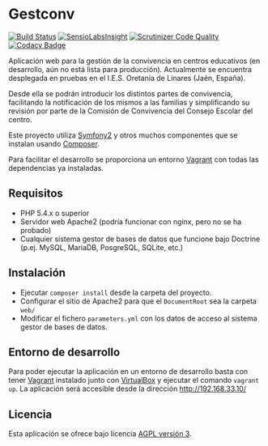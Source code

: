 # Gestconv
[![Build Status](https://travis-ci.org/iesoretania/gestconv.png?branch=master)](https://travis-ci.org/iesoretania/gestconv) [![SensioLabsInsight](https://insight.sensiolabs.com/projects/4ed2d6a5-0669-46f0-aa87-b33d9c113bcd/mini.png)](https://insight.sensiolabs.com/projects/4ed2d6a5-0669-46f0-aa87-b33d9c113bcd) [![Scrutinizer Code Quality](https://scrutinizer-ci.com/g/iesoretania/gestconv/badges/quality-score.png?b=master)](https://scrutinizer-ci.com/g/iesoretania/gestconv/?branch=master)
[![Codacy Badge](https://www.codacy.com/project/badge/aeb2f9910f8e4120b76957664d86baa4)](https://www.codacy.com/public/lrlopez/gestconv)

Aplicación web para la gestión de la convivencia en centros educativos
(en desarrollo, aún no está lista para producción). Actualmente se encuentra desplegada en pruebas
en el I.E.S. Oretania de Linares (Jaén, España).

Desde ella se podrán introducir los distintos partes de convivencia, facilitando la notificación
de los mismos a las familias y simplificando su revisión por parte de la Comisión de Convivencia
del Consejo Escolar del centro.

Este proyecto utiliza [Symfony2] y otros muchos componentes que se instalan usando
[Composer].

Para facilitar el desarrollo se proporciona un entorno [Vagrant] con todas las dependencias ya
instaladas.

## Requisitos

- PHP 5.4.x o superior
- Servidor web Apache2 (podría funcionar con nginx, pero no se ha probado)
- Cualquier sistema gestor de bases de datos que funcione bajo Doctrine (p.ej. MySQL, MariaDB, PosgreSQL, SQLite, etc.)

## Instalación

- Ejecutar `composer install` desde la carpeta del proyecto.
- Configurar el sitio de Apache2 para que el `DocumentRoot` sea la carpeta `web/`
- Modificar el fichero `parameters.yml` con los datos de acceso al sistema gestor de bases de datos.

## Entorno de desarrollo

Para poder ejecutar la aplicación en un entorno de desarrollo basta con tener [Vagrant] instalado junto con [VirtualBox]
y ejecutar el comando `vagrant up`. La aplicación será accesible desde la dirección http://192.168.33.10/

## Licencia
Esta aplicación se ofrece bajo licencia [AGPL versión 3].

[Vagrant]: https://www.vagrantup.com/
[VirtualBox]: https://www.virtualbox.org
[Symfony2]: http://symfony.com/
[Composer]: http://getcomposer.org
[AGPL versión 3]: http://www.gnu.org/licenses/agpl.htmlu.org/licenses/agpl.html

